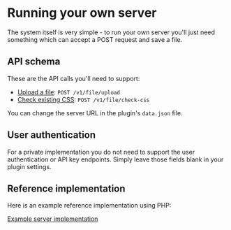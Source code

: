 # Running your own server

The system itself is very simple - to run your own server you'll just need something which can accept a POST request and save a file.

## API schema

These are the API calls you'll need to support:

- [Upload a file](api/upload.md): `POST /v1/file/upload`
- [Check existing CSS](api/check-css.md): `POST /v1/file/check-css`

You can change the server URL in the plugin's `data.json` file.

## User authentication

For a private implementation you do not need to support the user authentication or API key endpoints. Simply leave those fields blank in your plugin settings. 

## Reference implementation

Here is an example reference implementation using PHP:

[Example server implementation](Example%20server%20implementation.md)
